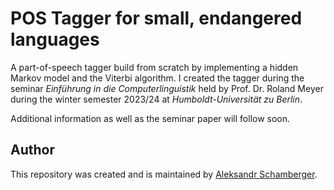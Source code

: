 # POS Tagger for small, endangered languages

A part-of-speech tagger build from scratch by implementing a hidden Markov model and the Viterbi
algorithm. I created the tagger during the seminar *Einführung in die Computerlinguistik* held by Prof.
Dr. Roland Meyer during the winter semester 2023/24 at *Humboldt-Universität zu Berlin*.

Additional information as well as the seminar paper will follow soon.

## Author

This repository was created and is maintained by [Aleksandr Schamberger](https://github.com/a-leks-icon/).